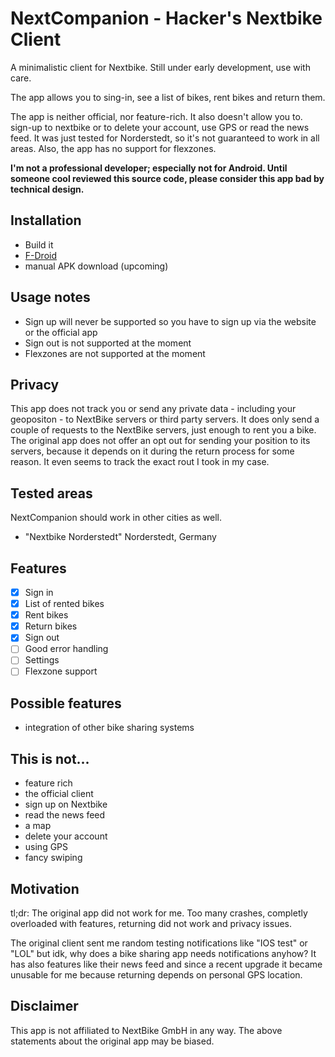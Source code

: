 # NextCompanion - Hacker's Nextbike Client
A minimalistic client for Nextbike. Still under early development, use with care.

The app allows you to sing-in, see a list of bikes, rent bikes and return them.

The app is neither official, nor feature-rich. It also doesn't allow you to.
sign-up to nextbike or to delete your account, use GPS or read the news
feed. It was just tested for Norderstedt, so it's not guaranteed to work in
all areas. Also, the app has no support for flexzones.

**I'm not a professional developer; especially not for Android. Until someone cool reviewed this source code, please consider this app bad by technical design.**

## Installation
* Build it
* [F-Droid](https://f-droid.org/packages/com.example.hochi.nextcompanion/)
* manual APK download (upcoming)

## Usage notes
* Sign up will never be supported so you have to sign up via the website or the official app
* Sign out is not supported at the moment
* Flexzones are not supported at the moment

## Privacy
This app does not track you or send any private data - including your geopositon - to NextBike servers or third party servers. It does only send a couple of requests to the NextBike servers, just enough to rent you a bike. The original app does not offer an opt out for sending your position to its servers, because it depends on it during the return process for some reason. It even seems to track the exact rout I took in my case.

## Tested areas
NextCompanion should work in other cities as well.

* "Nextbike Norderstedt" Norderstedt, Germany

## Features
* [x] Sign in
* [x] List of rented bikes
* [x] Rent bikes
* [x] Return bikes
* [x] Sign out
* [ ] Good error handling
* [ ] Settings
* [ ] Flexzone support

## Possible features
* integration of other bike sharing systems

## This is not...
* feature rich
* the official client
* sign up on Nextbike
* read the news feed
* a map
* delete your account
* using GPS
* fancy swiping

## Motivation
tl;dr: The original app did not work for me. Too many crashes, completly overloaded with features, returning did not work and privacy issues.

The original client sent me random testing notifications like "IOS test" or "LOL" but idk, why does a bike sharing app needs notifications anyhow? It has also features like their news feed and since a recent upgrade it became unusable for me because returning depends on personal GPS location.

## Disclaimer
This app is not affiliated to NextBike GmbH in any way. The above statements about the original app may be biased.
